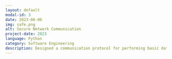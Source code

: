 ```yaml
---
layout: default
modal-id: 3
date: 2023-06-06
img: safe.png
alt: Secure Network Communication
project-date: 2023
language: Python
category: Software Engineering
description: Designed a communication protocol for performing basic database operations across a network. Created a console based server application in Python that can accept client connections via TLS/SSL sockets. Developed a Python client that could could connect to the server and perform database CRUD operations remotely. Implemented security features including user authentication and maximum simultaneous connections per server/client
---
```

